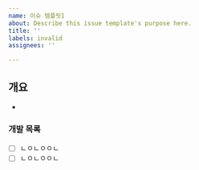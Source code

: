 ```yaml
---
name: 이슈 템플릿1
about: Describe this issue template's purpose here.
title: ''
labels: invalid
assignees: ''

---
```


## 개요
- 

### 개발 목록
- [ ] ㄴㅇㄴㅇㅇㄴ
- [ ] ㄴㅇㄴㅇㅇㄴ
